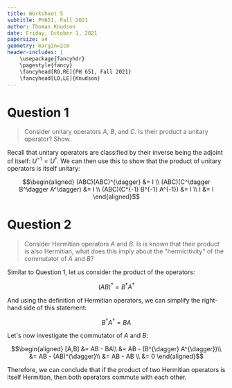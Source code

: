 ```yaml
---
title: Worksheet 5
subtitle: PH651, Fall 2021
author: Thomas Knudson
date: Friday, October 1, 2021
papersize: a4
geometry: margin=2cm
header-includes: |
    \usepackage{fancyhdr}
    \pagestyle{fancy}
    \fancyhead[RO,RE]{PH 651, Fall 2021}
    \fancyhead[LO,LE]{Knudson}
---
```


# Question 1

> Consider unitary operators $A$, $B$, and $C$. Is their product a unitary operator? Show.

Recall that unitary operators are classified by their inverse being the adjoint of itself: $U^{-1}=U^\dagger$. We can then use this to show that the product of unitary operators is itself unitary:

$$\begin{aligned}
(ABC)(ABC)^{\dagger} &= I \\
(ABC)(C^\dagger B^\dagger A^\dagger) &= I \\
(ABC)(C^{-1} B^{-1} A^{-1}) &= I \\
I &= I
\end{aligned}$$

# Question 2

> Consider Hermitian operators $A$ and $B$. Is is known that their product is also Hermitian, what does this imply about the "hermicitivity" of the commutator of $A$ and $B$?

Similar to Question 1, let us consider the product of the operators:

$$(AB)^{\dagger} = B^{\dagger} A^{\dagger}$$

And using the definition of Hermitian operators, we can simplify the right-hand side of this statement:

$$B^{\dagger} A^{\dagger} = BA$$

Let's now investigate the commutator of $A$ and $B$:

$$\begin{aligned}
[A,B] &= AB - BA\\
&= AB - (B^{\dagger} A^{\dagger})\\
&= AB - (AB)^{\dagger}\\
&= AB - AB \\
&= 0
\end{aligned}$$

Therefore, we can conclude that if the product of two Hermitian operators is itself Hermitian, then both operators commute with each other.
